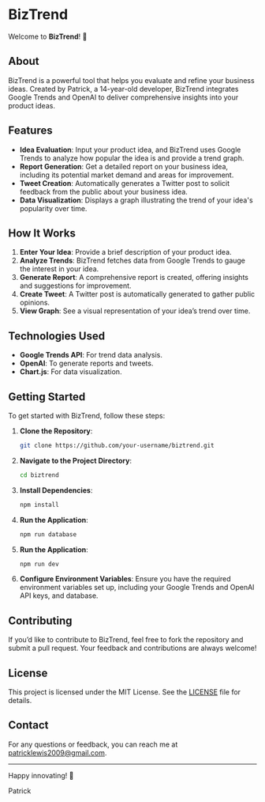 # BizTrend

Welcome to **BizTrend**! 🚀

## About

BizTrend is a powerful tool that helps you evaluate and refine your business ideas. Created by Patrick, a 14-year-old developer, BizTrend integrates Google Trends and OpenAI to deliver comprehensive insights into your product ideas.

## Features

- **Idea Evaluation**: Input your product idea, and BizTrend uses Google Trends to analyze how popular the idea is and provide a trend graph.
- **Report Generation**: Get a detailed report on your business idea, including its potential market demand and areas for improvement.
- **Tweet Creation**: Automatically generates a Twitter post to solicit feedback from the public about your business idea.
- **Data Visualization**: Displays a graph illustrating the trend of your idea's popularity over time.

## How It Works

1. **Enter Your Idea**: Provide a brief description of your product idea.
2. **Analyze Trends**: BizTrend fetches data from Google Trends to gauge the interest in your idea.
3. **Generate Report**: A comprehensive report is created, offering insights and suggestions for improvement.
4. **Create Tweet**: A Twitter post is automatically generated to gather public opinions.
5. **View Graph**: See a visual representation of your idea’s trend over time.

## Technologies Used

- **Google Trends API**: For trend data analysis.
- **OpenAI**: To generate reports and tweets.
- **Chart.js**: For data visualization.

## Getting Started

To get started with BizTrend, follow these steps:

1. **Clone the Repository**:

    ```bash
    git clone https://github.com/your-username/biztrend.git
    ```

2. **Navigate to the Project Directory**:

    ```bash
    cd biztrend
    ```

3. **Install Dependencies**:

    ```bash
    npm install
    ```
4. **Run the Application**:

    ```bash
    npm run database
    ```
5. **Run the Application**:

    ```bash
    npm run dev
    ```

6. **Configure Environment Variables**: Ensure you have the required environment variables set up, including your Google Trends and OpenAI API keys, and database.

## Contributing

If you’d like to contribute to BizTrend, feel free to fork the repository and submit a pull request. Your feedback and contributions are always welcome!

## License

This project is licensed under the MIT License. See the [LICENSE](LICENSE) file for details.

## Contact

For any questions or feedback, you can reach me at [patricklewis2009@gmail.com](mailto:patricklewis2009@gmail.com).

---

Happy innovating! 🚀

Patrick